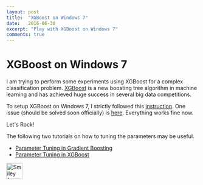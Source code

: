 ```yaml
---
layout: post
title:  "XGBoost on Windows 7"
date:   2016-06-30
excerpt: "Play with XGBoost on Windows 7"
comments: true
---
```


# XGBoost on Windows 7

I am trying to perform some experiments using XGBoost for a complex classification problem. [XGBoost](https://github.com/dmlc/xgboost) is a new boosting tree algorithm in machine learning and has achieved huge success in several big data competitions. 

To setup XGBoost on Windows 7, I strictly followed this [instruction](https://www.ibm.com/developerworks/community/blogs/jfp/entry/Installing_XGBoost_For_Anaconda_on_Windows?lang=en#action=addcomment). One issue (should be solved soon officially) is [here](https://github.com/dmlc/xgboost/issues/1267). Everything works fine now.


Let's Rock!

The following two tutorials on how to tuning the parameters may be useful.
+ [Parameter Tuning in Gradient Boosting](http://www.analyticsvidhya.com/blog/2016/02/complete-guide-parameter-tuning-gradient-boosting-gbm-python/)
+ [Parameter Tuning in XGBoost](http://www.analyticsvidhya.com/blog/2016/03/complete-guide-parameter-tuning-xgboost-with-codes-python/)

<img src="{{ site.url }}/pic/xgboost.png" alt="Smiley face" height="42" width="42">